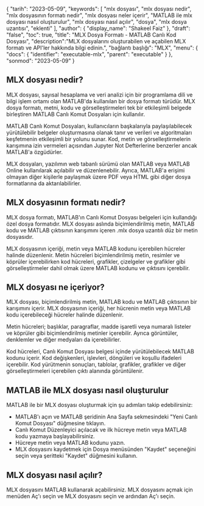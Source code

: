 {
"tarih": "2023-05-09",
  "keywords": [
"mlx dosyası",
"mlx dosyası nedir",
"mlx dosyasının formatı nedir",
"mlx dosyası neler içerir",
"MATLAB ile mlx dosyası nasıl oluşturulur",
"mlx dosyası nasıl açılır",
"dosya",
"mlx dosya uzantısı",
"eklenti"
],
  "author": {
"display_name": "Shakeel Faiz"
},
"draft": "false",
"toc": true,
"title": "MLX Dosya Formatı - MATLAB Canlı Kod Dosyası",
  "description":"MLX dosyalarını oluşturabilen ve açabilen MLX formatı ve API'ler hakkında bilgi edinin.",
"bağlantı başlığı": "MLX",
  "menu": {
    "docs": {
      "identifier": "executable-mlx",
      "parent": "executable"
}
},
"sonmod": "2023-05-09"
}

## MLX dosyası nedir?

MLX dosyası, sayısal hesaplama ve veri analizi için bir programlama dili ve bilgi işlem ortamı olan MATLAB'da kullanılan bir dosya formatı türüdür. MLX dosya formatı, metni, kodu ve görselleştirmeleri tek bir etkileşimli belgede birleştiren MATLAB Canlı Komut Dosyaları için kullanılır.

MATLAB Canlı Komut Dosyaları, kullanıcıların başkalarıyla paylaşılabilecek yürütülebilir belgeler oluşturmasına olanak tanır ve verileri ve algoritmaları keşfetmenin etkileşimli bir yolunu sunar. Kod, metin ve görselleştirmelerin karışımına izin vermeleri açısından Jupyter Not Defterlerine benzerler ancak MATLAB'a özgüdürler.

MLX dosyaları, yazılımın web tabanlı sürümü olan MATLAB veya MATLAB Online kullanılarak açılabilir ve düzenlenebilir. Ayrıca, MATLAB'a erişimi olmayan diğer kişilerle paylaşmak üzere PDF veya HTML gibi diğer dosya formatlarına da aktarılabilirler.

## MLX dosyasının formatı nedir?

MLX dosya formatı, MATLAB'ın Canlı Komut Dosyası belgeleri için kullandığı özel dosya formatıdır. MLX dosyası aslında biçimlendirilmiş metin, MATLAB kodu ve MATLAB çıktısının karışımını içeren .mlx dosya uzantılı düz bir metin dosyasıdır.

MLX dosyasının içeriği, metin veya MATLAB kodunu içerebilen hücreler halinde düzenlenir. Metin hücreleri biçimlendirilmiş metin, resimler ve köprüler içerebilirken kod hücreleri, grafikler, çizelgeler ve grafikler gibi görselleştirmeler dahil olmak üzere MATLAB kodunu ve çıktısını içerebilir.

## MLX dosyası ne içeriyor?

MLX dosyası, biçimlendirilmiş metin, MATLAB kodu ve MATLAB çıktısının bir karışımını içerir. MLX dosyasının içeriği, her hücrenin metin veya MATLAB kodu içerebileceği hücreler halinde düzenlenir.

Metin hücreleri; başlıklar, paragraflar, madde işaretli veya numaralı listeler ve köprüler gibi biçimlendirilmiş metinler içerebilir. Ayrıca görüntüler, denklemler ve diğer medyaları da içerebilirler.

Kod hücreleri, Canlı Komut Dosyası belgesi içinde yürütülebilecek MATLAB kodunu içerir. Kod değişkenleri, işlevleri, döngüleri ve koşullu ifadeleri içerebilir. Kod yürütmenin sonuçları, tablolar, grafikler, grafikler ve diğer görselleştirmeleri içerebilen çıktı alanında görüntülenir.

## MATLAB ile MLX dosyası nasıl oluşturulur

MATLAB ile bir MLX dosyası oluşturmak için şu adımları takip edebilirsiniz:

- MATLAB'ı açın ve MATLAB şeridinin Ana Sayfa sekmesindeki "Yeni Canlı Komut Dosyası" düğmesine tıklayın.
- Canlı Komut Düzenleyici açılacak ve ilk hücreye metin veya MATLAB kodu yazmaya başlayabilirsiniz.
- Hücreye metin veya MATLAB kodunu yazın.
- MLX dosyasını kaydetmek için Dosya menüsünden "Kaydet" seçeneğini seçin veya şeritteki "Kaydet" düğmesini kullanın.

## MLX dosyası nasıl açılır?

MLX dosyasını MATLAB kullanarak açabilirsiniz. MLX dosyasını açmak için menüden Aç'ı seçin ve MLX dosyasını seçin ve ardından Aç'ı seçin.


